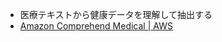 - 医療テキストから健康データを理解して抽出する
- [Amazon Comprehend Medical | AWS](https://aws.amazon.com/jp/comprehend/medical/)